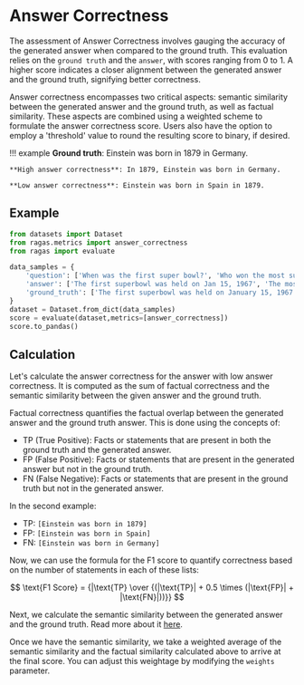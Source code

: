 # Answer Correctness

The assessment of Answer Correctness involves gauging the accuracy of the generated answer when compared to the ground truth. This evaluation relies on the `ground truth` and the `answer`, with scores ranging from 0 to 1. A higher score indicates a closer alignment between the generated answer and the ground truth, signifying better correctness.

Answer correctness encompasses two critical aspects: semantic similarity between the generated answer and the ground truth, as well as factual similarity. These aspects are combined using a weighted scheme to formulate the answer correctness score. Users also have the option to employ a 'threshold' value to round the resulting score to binary, if desired.


!!! example
    **Ground truth**: Einstein was born in 1879 in Germany.

    **High answer correctness**: In 1879, Einstein was born in Germany.

    **Low answer correctness**: Einstein was born in Spain in 1879.


## Example

```python
from datasets import Dataset 
from ragas.metrics import answer_correctness
from ragas import evaluate

data_samples = {
    'question': ['When was the first super bowl?', 'Who won the most super bowls?'],
    'answer': ['The first superbowl was held on Jan 15, 1967', 'The most super bowls have been won by The New England Patriots'],
    'ground_truth': ['The first superbowl was held on January 15, 1967', 'The New England Patriots have won the Super Bowl a record six times']
}
dataset = Dataset.from_dict(data_samples)
score = evaluate(dataset,metrics=[answer_correctness])
score.to_pandas()

```

## Calculation

Let's calculate the answer correctness for the answer with low answer correctness. It is computed as the sum of factual correctness and the semantic similarity between the given answer and the ground truth.

Factual correctness quantifies the factual overlap between the generated answer and the ground truth answer. This is done using the concepts of:
- TP (True Positive): Facts or statements that are present in both the ground truth and the generated answer.
- FP (False Positive): Facts or statements that are present in the generated answer but not in the ground truth.
- FN (False Negative): Facts or statements that are present in the ground truth but not in the generated answer.

In the second example:
- TP: `[Einstein was born in 1879]`
- FP: `[Einstein was born in Spain]`
- FN: `[Einstein was born in Germany]`

Now, we can use the formula for the F1 score to quantify correctness based on the number of statements in each of these lists:


$$
\text{F1 Score} = {|\text{TP} \over {(|\text{TP}| + 0.5 \times (|\text{FP}| + |\text{FN}|))}}
$$

Next, we calculate the semantic similarity between the generated answer and the ground truth. Read more about it [here](./semantic_similarity.md).


Once we have the semantic similarity, we take a weighted average of the semantic similarity and the factual similarity calculated above to arrive at the final score. You can adjust this weightage by modifying the `weights` parameter.

